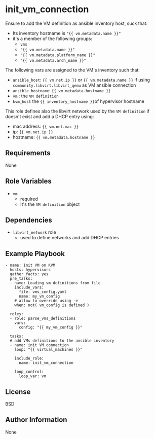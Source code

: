 init_vm_connection
=========

Ensure to add the VM definition as ansible inventory host, suck that:
- Its inventory hostname is `"{{ vm.metadata.name }}"`
- it's a member of the following groups:
  - `vms`
  - `"{{ vm.metadata.name }}"`
  - `"{{ vm.metadata.platform_name }}"`
  - `"{{ vm.metadata.arch_name }}"`

The following vars are assigned to the VM's inventory such that:
- `ansible_host`: `{{ vm.net.ip }}` or `{{ vm.metadata.name }}` if using `community.libvirt.libvirt_qemu` as VM ansible connection
- `ansible_hostname`: `{{ vm.metadata.hostname }}`
- `vm` : the `VM definition`
- `kvm_host` the `{{ inventory_hostname }}`of hypervisor hostname

This role defines also the libvirt network used by the `VM definition` if doesn't exist and add a DHCP entry using:
- mac address: `{{ vm.net.mac }}`
- ip: `{{ vm.net.ip }}`
- hostname: `{{ vm.metadata.hostname }}`

Requirements
------------
None

Role Variables
--------------
- `vm`
  - required
  - It's the `VM definition` object

Dependencies
------------

- `libvirt_network` role
  - used to define networks and add DHCP entries

Example Playbook
----------------

```
- name: Init VM on KVM
  hosts: hypervisors
  gather_facts: yes
  pre_tasks:
  - name: Loading vm definitions from file
    include_vars:
      file: vms_config.yaml
      name: my_vm_config
    # allow to override using -e
    when: not( vm_config is defined ) 
  
  roles:
  - role: parse_vms_definitions
    vars:
      config: "{{ my_vm_config }}"
  
  tasks:  
  # add VMs definitions to the ansible inventory
  - name: init VM connection
    loop: "{{ virtual_machines }}"

    include_role:
      name: init_vm_connection
    
    loop_control:
      loop_var: vm

```

License
-------

BSD

Author Information
------------------

None
